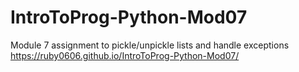 # IntroToProg-Python-Mod07
Module 7 assignment to pickle/unpickle lists and handle exceptions
https://ruby0606.github.io/IntroToProg-Python-Mod07/
